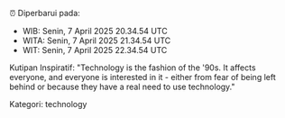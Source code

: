⏰ Diperbarui pada:
- WIB: Senin, 7 April 2025 20.34.54 UTC
- WITA: Senin, 7 April 2025 21.34.54 UTC
- WIT: Senin, 7 April 2025 22.34.54 UTC

Kutipan Inspiratif:
"Technology is the fashion of the '90s. It affects everyone, and everyone is interested in it - either from fear of being left behind or because they have a real need to use technology."


Kategori: technology


